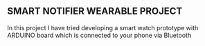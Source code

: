 ## SMART NOTIFIER WEARABLE PROJECT
In this project I have tried developing a smart watch prototype with ARDUINO board which is connected to your phone via Bluetooth